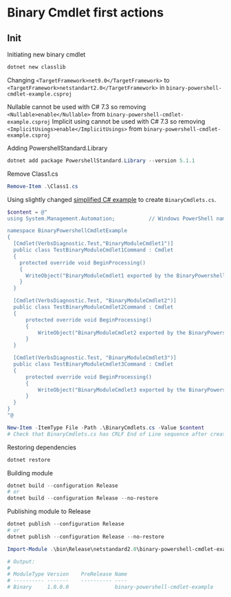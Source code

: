 # Binary Cmdlet first actions

## Init

Initiating new binary cmdlet

```Powershell
dotnet new classlib
```

Changing `<TargetFramework>net9.0</TargetFramework>` 
      to `<TargetFramework>netstandart2.0</TargetFramework>` in `binary-powershell-cmdlet-example.csproj`

Nullable cannot be used with C# 7.3 so removing
`<Nullable>enable</Nullable>` from `binary-powershell-cmdlet-example.csproj`
Implicit  using cannot be used with C# 7.3 so removing
`<ImplicitUsings>enable</ImplicitUsings>` from `binary-powershell-cmdlet-example.csproj`

Adding PowershellStandard.Library

```Powershell
dotnet add package PowershellStandard.Library --version 5.1.1
```

Remove Class1.cs

```Powershell
Remove-Item .\Class1.cs
```

Using slightly changed [simplified C# example](https://learn.microsoft.com/en-us/powershell/scripting/developer/module/how-to-write-a-powershell-binary-module?view=powershell-7.5) to create `BinaryCmdlets.cs`.

```Powershell
$content = @"
using System.Management.Automation;           // Windows PowerShell namespace.

namespace BinaryPowershellCmdletExample
{
  [Cmdlet(VerbsDiagnostic.Test,"BinaryModuleCmdlet1")]
  public class TestBinaryModuleCmdlet1Command : Cmdlet
  {
    protected override void BeginProcessing()
    {
      WriteObject("BinaryModuleCmdlet1 exported by the BinaryPowershellCmdletExample module.");
    }
  }

  [Cmdlet(VerbsDiagnostic.Test, "BinaryModuleCmdlet2")]
  public class TestBinaryModuleCmdlet2Command : Cmdlet
  {
      protected override void BeginProcessing()
      {
          WriteObject("BinaryModuleCmdlet2 exported by the BinaryPowershellCmdletExample module.");
      }
  }

  [Cmdlet(VerbsDiagnostic.Test, "BinaryModuleCmdlet3")]
  public class TestBinaryModuleCmdlet3Command : Cmdlet
  {
      protected override void BeginProcessing()
      {
          WriteObject("BinaryModuleCmdlet3 exported by the BinaryPowershellCmdletExample module.");
      }
  }
}
"@

New-Item -ItemType File -Path .\BinaryCmdlets.cs -Value $content
# Check that BinaryCmdlets.cs has CRLF End of Line sequence after creation
```

Restoring dependencies

```Powershell
dotnet restore
```

Building module

```Powershell
dotnet build --configuration Release
# or
dotnet build --configuration Release --no-restore
```

Publishing module to Release

```Powershell
dotnet publish --configuration Release
# or
dotnet publish --configuration Release --no-restore
```

```Powershell
Import-Module .\bin\Release\netstandard2.0\binary-powershell-cmdlet-example.dll -PassThru

# Output:
#
# ModuleType Version    PreRelease Name                                ExportedCommands
# ---------- -------    ---------- ----                                ----------------
# Binary     1.0.0.0               binary-powershell-cmdlet-example    {Test-BinaryModuleCmdlet1, Test-BinaryModuleCmdlet2, Test-BinaryModuleCmdlet3}
```
